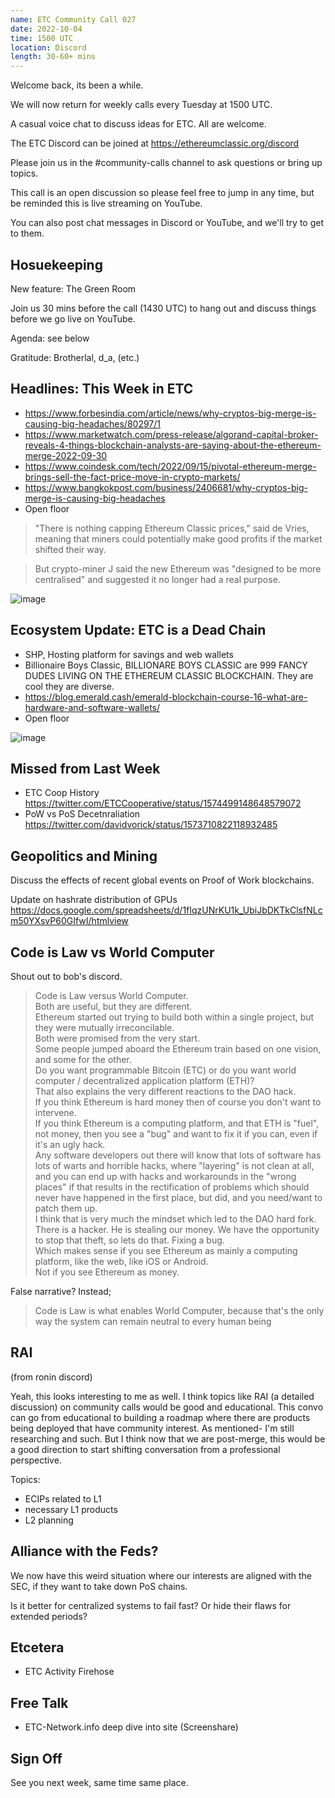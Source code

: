 ```yaml
---
name: ETC Community Call 027
date: 2022-10-04
time: 1500 UTC
location: Discord
length: 30-60+ mins
---
```


Welcome back, its been a while.

We will now return for weekly calls every Tuesday at 1500 UTC.

A casual voice chat to discuss ideas for ETC. All are welcome.

The ETC Discord can be joined at https://ethereumclassic.org/discord

Please join us in the #community-calls channel to ask questions or bring up topics.

This call is an open discussion so please feel free to jump in any time, but be reminded this is live streaming on YouTube.

You can also post chat messages in Discord or YouTube, and we'll try to get to them.

## Hosuekeeping

New feature: The Green Room

Join us 30 mins before the call (1430 UTC) to hang out and discuss things before we go live on YouTube.

Agenda: see below

Gratitude: Brotherlal, d_a, (etc.)

## Headlines: This Week in ETC

- https://www.forbesindia.com/article/news/why-cryptos-big-merge-is-causing-big-headaches/80297/1
- https://www.marketwatch.com/press-release/algorand-capital-broker-reveals-4-things-blockchain-analysts-are-saying-about-the-ethereum-merge-2022-09-30
- https://www.coindesk.com/tech/2022/09/15/pivotal-ethereum-merge-brings-sell-the-fact-price-move-in-crypto-markets/
- https://www.bangkokpost.com/business/2406681/why-cryptos-big-merge-is-causing-big-headaches 
- Open floor

> "There is nothing capping Ethereum Classic prices," said de Vries, meaning that miners could potentially make good profits if the market shifted their way.

> But crypto-miner J said the new Ethereum was "designed to be more centralised" and suggested it no longer had a real purpose.

![image](https://user-images.githubusercontent.com/1696942/193834087-32ac033d-cfcd-41d0-90cd-16f8efee1590.png)

## Ecosystem Update: ETC is a Dead Chain

- SHP, Hosting platform for savings and web wallets
- Billionaire Boys Classic, BILLIONARE BOYS CLASSIC are 999 FANCY DUDES LIVING ON THE ETHEREUM CLASSIC BLOCKCHAIN. They are cool they are diverse. 
- https://blog.emerald.cash/emerald-blockchain-course-16-what-are-hardware-and-software-wallets/
- Open floor

![image](https://user-images.githubusercontent.com/1696942/193835240-5b06e7af-8bf7-4483-af81-c14707c83400.png)

## Missed from Last Week

- ETC Coop History https://twitter.com/ETCCooperative/status/1574499148648579072
- PoW vs PoS Decetnraliation https://twitter.com/davidvorick/status/1573710822118932485

## Geopolitics and Mining

Discuss the effects of recent global events on Proof of Work blockchains.

Update on hashrate distribution of GPUs https://docs.google.com/spreadsheets/d/1fIqzUNrKU1k_UbiJbDKTkClsfNLcm50YXsvP60GIfwI/htmlview

## Code is Law vs World Computer

Shout out to bob's discord.

> Code is Law versus World Computer.  
> Both are useful, but they are different.  
> Ethereum started out trying to build both within a single project, but they were mutually irreconcilable.  
> Both were promised from the very start.  
> Some people jumped aboard the Ethereum train based on one vision, and some for the other.  
> Do you want programmable Bitcoin (ETC) or do you want world computer / decentralized application platform (ETH)?  
> That also explains the very different reactions to the DAO hack.  
> If you think Ethereum is hard money then of course you don't want to intervene.  
> If you think Ethereum is a computing platform, and that ETH is "fuel", not money, then you see a "bug" and want to fix it if you can, even if it's an ugly hack.  
> Any software developers out there will know that lots of software has lots of warts and horrible hacks, where "layering" is not clean at all, and you can end up with hacks and workarounds in the "wrong places" if that results in the rectification of problems which should never have happened in the first place, but did, and you need/want to patch them up.  
> I think that is very much the mindset which led to the DAO hard fork.  
> There is a hacker.   He is stealing our money.   We have the opportunity to stop that theft, so lets do that. 
> Fixing a bug.  
> Which makes sense if you see Ethereum as mainly a computing platform, like the web, like iOS or Android.  
> Not if you see Ethereum as money.  

False narrative? Instead;

> Code is Law is what enables World Computer, because that's the only way the system can remain neutral to every human being

## RAI

(from ronin discord)

Yeah, this looks interesting to me as well. I think topics like RAI (a detailed discussion) on community calls would be good and educational. This convo can go from educational to building a roadmap where there are products being deployed that have community interest. As mentioned- I'm still researching and such. But I think now that we are post-merge, this would be a good direction to start shifting conversation from a professional perspective.

Topics:
+ ECIPs related to L1
+ necessary L1 products
+ L2 planning 

## Alliance with the Feds?

We now have this weird situation where our interests are aligned with the SEC, if they want to take down PoS chains.

Is it better for centralized systems to fail fast? Or hide their flaws for extended periods?

## Etcetera

- ETC Activity Firehose

## Free Talk
- ETC-Network.info deep dive into site (Screenshare)

## Sign Off

See you next week, same time same place.
